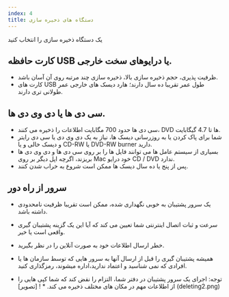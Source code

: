 ```yaml
---
index: 4
title: دستگاه های ذخیره سازی
---
```

یک دستگاه ذخیره سازی را انتخاب کنید

## کارت حافظه USB یا درایوهای سخت خارجی.

* ظرفیت پذیری، حجم ذخیره سازی بالا، ذخیره سازی چند مرتبه روی آن آسان باشد.
* کارت های USB طول عمر تقریبا ده سال دارند؛ هارد دیسک های خارجی عمر طولانی تری دارند.

## سی دی ها یا دی وی دی ها.

* سی دی ها حدود 700 مگابایت اطلاعات را ذخیره می کنند، DVD ها تا 4.7 گیگابایت.
* شما برای پاک کردن یا به روزرسانی دیسک ها، نیاز به یک دی وی دی یا سی دی رایتر و دیسک خالی و یا CD-RW یا DVD-RW burner دارید.
* بسیاری از سیستم عامل ها می توانند فایل ها را بر روی سی دی ها و دی وی دی ها بریزند، اگرچه اپل دیگر بر روی Mac خود درایو CD / DVD ندارد.
* پس از پنج یا ده سال دیسک ها ممکن است شروع به خراب شدن کنند.

## سرور از راه دور

* یک سرور پشتیبان به خوبی نگهداری شده، ممکن است تقریبا ظرفیت نامحدودی داشته باشد.
* سرعت و ثبات اتصال اینترنتی شما تعیین می کند که آیا این یک گزینه پشتیبان گیری واقعی است یا خیر.
* خطر ارسال اطلاعات خود به صورت آنلاین را در نظر بگیرید.
* همیشه پشتیبان گیری را قبل از ارسال آنها به سرور هایی که توسط سازمان ها یا افرادی که نمی شناسید و اعتماد ندارید،اداره میشوند، رمزگذاری کنید.

* توجه: اجرای یک سرور پشتیبان در دفتر شما، التزام را نقض کند که شما کپی هایی را از اطلاعات مهم در مکان های مختلف ذخیره می کند. *
! [تصویر] (deleting2.png)